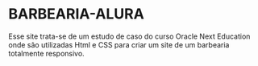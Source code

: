 # BARBEARIA-ALURA
Esse site trata-se de um estudo de caso do curso Oracle Next Education onde são utilizadas Html e CSS para criar um site de um barbearia totalmente responsivo.
